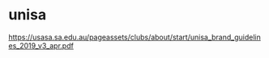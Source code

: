 # unisa

https://usasa.sa.edu.au/pageassets/clubs/about/start/unisa_brand_guidelines_2019_v3_apr.pdf